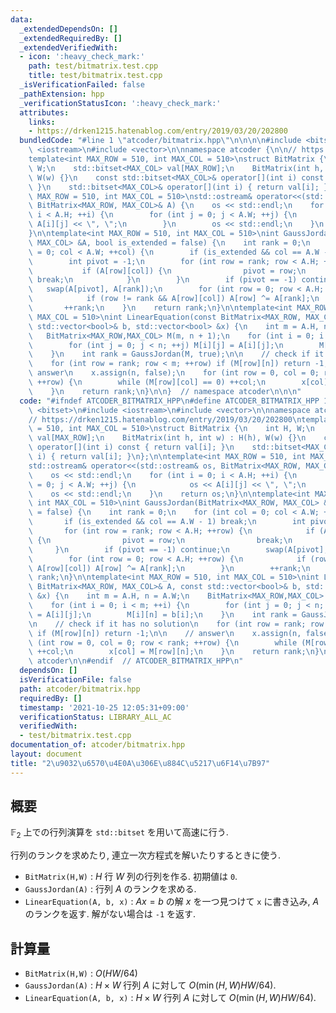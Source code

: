 ```yaml
---
data:
  _extendedDependsOn: []
  _extendedRequiredBy: []
  _extendedVerifiedWith:
  - icon: ':heavy_check_mark:'
    path: test/bitmatrix.test.cpp
    title: test/bitmatrix.test.cpp
  _isVerificationFailed: false
  _pathExtension: hpp
  _verificationStatusIcon: ':heavy_check_mark:'
  attributes:
    links:
    - https://drken1215.hatenablog.com/entry/2019/03/20/202800
  bundledCode: "#line 1 \"atcoder/bitmatrix.hpp\"\n\n\n\n#include <bitset>\n#include\
    \ <iostream>\n#include <vector>\n\nnamespace atcoder {\n\n// https://drken1215.hatenablog.com/entry/2019/03/20/202800\n\
    template<int MAX_ROW = 510, int MAX_COL = 510>\nstruct BitMatrix {\n    int H,\
    \ W;\n    std::bitset<MAX_COL> val[MAX_ROW];\n    BitMatrix(int h, int w) : H(h),\
    \ W(w) {}\n    const std::bitset<MAX_COL>& operator[](int i) const { return val[i];\
    \ }\n    std::bitset<MAX_COL>& operator[](int i) { return val[i]; }\n};\n\ntemplate<int\
    \ MAX_ROW = 510, int MAX_COL = 510>\nstd::ostream& operator<<(std::ostream& os,\
    \ BitMatrix<MAX_ROW, MAX_COL>& A) {\n    os << std::endl;\n    for (int i = 0;\
    \ i < A.H; ++i) {\n        for (int j = 0; j < A.W; ++j) {\n            os <<\
    \ A[i][j] << \", \";\n        }\n        os << std::endl;\n    }\n    return os;\n\
    }\n\ntemplate<int MAX_ROW = 510, int MAX_COL = 510>\nint GaussJordan(BitMatrix<MAX_ROW,\
    \ MAX_COL> &A, bool is_extended = false) {\n    int rank = 0;\n    for (int col\
    \ = 0; col < A.W; ++col) {\n        if (is_extended && col == A.W - 1) break;\n\
    \        int pivot = -1;\n        for (int row = rank; row < A.H; ++row) {\n \
    \           if (A[row][col]) {\n                pivot = row;\n               \
    \ break;\n            }\n        }\n        if (pivot == -1) continue;\n     \
    \   swap(A[pivot], A[rank]);\n        for (int row = 0; row < A.H; ++row) {\n\
    \            if (row != rank && A[row][col]) A[row] ^= A[rank];\n        }\n \
    \       ++rank;\n    }\n    return rank;\n}\n\ntemplate<int MAX_ROW = 510, int\
    \ MAX_COL = 510>\nint LinearEquation(const BitMatrix<MAX_ROW, MAX_COL>& A, const\
    \ std::vector<bool>& b, std::vector<bool> &x) {\n    int m = A.H, n = A.W;\n \
    \   BitMatrix<MAX_ROW,MAX_COL> M(m, n + 1);\n    for (int i = 0; i < m; ++i) {\n\
    \        for (int j = 0; j < n; ++j) M[i][j] = A[i][j];\n        M[i][n] = b[i];\n\
    \    }\n    int rank = GaussJordan(M, true);\n\n    // check if it has no solution\n\
    \    for (int row = rank; row < m; ++row) if (M[row][n]) return -1;\n\n    //\
    \ answer\n    x.assign(n, false);\n    for (int row = 0, col = 0; row < rank;\
    \ ++row) {\n        while (M[row][col] == 0) ++col;\n        x[col] = M[row][n];\n\
    \    }\n    return rank;\n}\n\n}  // namespace atcoder\n\n\n"
  code: "#ifndef ATCODER_BITMATRIX_HPP\n#define ATCODER_BITMATRIX_HPP 1\n\n#include\
    \ <bitset>\n#include <iostream>\n#include <vector>\n\nnamespace atcoder {\n\n\
    // https://drken1215.hatenablog.com/entry/2019/03/20/202800\ntemplate<int MAX_ROW\
    \ = 510, int MAX_COL = 510>\nstruct BitMatrix {\n    int H, W;\n    std::bitset<MAX_COL>\
    \ val[MAX_ROW];\n    BitMatrix(int h, int w) : H(h), W(w) {}\n    const std::bitset<MAX_COL>&\
    \ operator[](int i) const { return val[i]; }\n    std::bitset<MAX_COL>& operator[](int\
    \ i) { return val[i]; }\n};\n\ntemplate<int MAX_ROW = 510, int MAX_COL = 510>\n\
    std::ostream& operator<<(std::ostream& os, BitMatrix<MAX_ROW, MAX_COL>& A) {\n\
    \    os << std::endl;\n    for (int i = 0; i < A.H; ++i) {\n        for (int j\
    \ = 0; j < A.W; ++j) {\n            os << A[i][j] << \", \";\n        }\n    \
    \    os << std::endl;\n    }\n    return os;\n}\n\ntemplate<int MAX_ROW = 510,\
    \ int MAX_COL = 510>\nint GaussJordan(BitMatrix<MAX_ROW, MAX_COL> &A, bool is_extended\
    \ = false) {\n    int rank = 0;\n    for (int col = 0; col < A.W; ++col) {\n \
    \       if (is_extended && col == A.W - 1) break;\n        int pivot = -1;\n \
    \       for (int row = rank; row < A.H; ++row) {\n            if (A[row][col])\
    \ {\n                pivot = row;\n                break;\n            }\n   \
    \     }\n        if (pivot == -1) continue;\n        swap(A[pivot], A[rank]);\n\
    \        for (int row = 0; row < A.H; ++row) {\n            if (row != rank &&\
    \ A[row][col]) A[row] ^= A[rank];\n        }\n        ++rank;\n    }\n    return\
    \ rank;\n}\n\ntemplate<int MAX_ROW = 510, int MAX_COL = 510>\nint LinearEquation(const\
    \ BitMatrix<MAX_ROW, MAX_COL>& A, const std::vector<bool>& b, std::vector<bool>\
    \ &x) {\n    int m = A.H, n = A.W;\n    BitMatrix<MAX_ROW,MAX_COL> M(m, n + 1);\n\
    \    for (int i = 0; i < m; ++i) {\n        for (int j = 0; j < n; ++j) M[i][j]\
    \ = A[i][j];\n        M[i][n] = b[i];\n    }\n    int rank = GaussJordan(M, true);\n\
    \n    // check if it has no solution\n    for (int row = rank; row < m; ++row)\
    \ if (M[row][n]) return -1;\n\n    // answer\n    x.assign(n, false);\n    for\
    \ (int row = 0, col = 0; row < rank; ++row) {\n        while (M[row][col] == 0)\
    \ ++col;\n        x[col] = M[row][n];\n    }\n    return rank;\n}\n\n}  // namespace\
    \ atcoder\n\n#endif  // ATCODER_BITMATRIX_HPP\n"
  dependsOn: []
  isVerificationFile: false
  path: atcoder/bitmatrix.hpp
  requiredBy: []
  timestamp: '2021-10-25 12:05:31+09:00'
  verificationStatus: LIBRARY_ALL_AC
  verifiedWith:
  - test/bitmatrix.test.cpp
documentation_of: atcoder/bitmatrix.hpp
layout: document
title: "2\u9032\u6570\u4E0A\u306E\u884C\u5217\u6F14\u7B97"
---
```


## 概要

$\mathbb{F}_2$ 上での行列演算を `std::bitset` を用いて高速に行う.

行列のランクを求めたり, 連立一次方程式を解いたりするときに使う.

- `BitMatrix(H,W)` : $H$ 行 $W$ 列の行列を作る. 初期値は `0`.
- `GaussJordan(A)` : 行列 $A$ のランクを求める.
- `LinearEquation(A, b, x)` : $Ax = b$ の解 $x$ を一つ見つけて `x` に書き込み, $A$ のランクを返す. 
解がない場合は `-1` を返す.


## 計算量
- `BitMatrix(H,W)` : $O(HW/64)$
- `GaussJordan(A)` : $H \times W$ 行列 $A$ に対して $O(\min(H,W)HW/64)$.
- `LinearEquation(A, b, x)` : $H \times W$ 行列 $A$ に対して $O(\min(H,W)HW/64)$.
